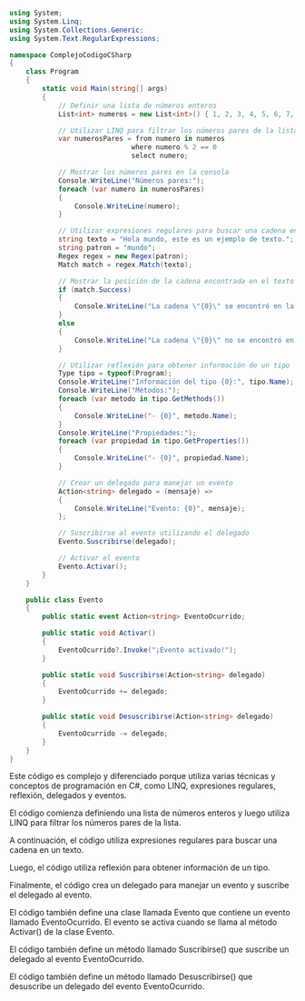 ```c#
using System;
using System.Linq;
using System.Collections.Generic;
using System.Text.RegularExpressions;

namespace ComplejoCodigoCSharp
{
    class Program
    {
        static void Main(string[] args)
        {
            // Definir una lista de números enteros
            List<int> numeros = new List<int>() { 1, 2, 3, 4, 5, 6, 7, 8, 9, 10 };

            // Utilizar LINQ para filtrar los números pares de la lista
            var numerosPares = from numero in numeros
                              where numero % 2 == 0
                              select numero;

            // Mostrar los números pares en la consola
            Console.WriteLine("Números pares:");
            foreach (var numero in numerosPares)
            {
                Console.WriteLine(numero);
            }

            // Utilizar expresiones regulares para buscar una cadena en un texto
            string texto = "Hola mundo, este es un ejemplo de texto.";
            string patron = "mundo";
            Regex regex = new Regex(patron);
            Match match = regex.Match(texto);

            // Mostrar la posición de la cadena encontrada en el texto
            if (match.Success)
            {
                Console.WriteLine("La cadena \"{0}\" se encontró en la posición {1}.", patron, match.Index);
            }
            else
            {
                Console.WriteLine("La cadena \"{0}\" no se encontró en el texto.", patron);
            }

            // Utilizar reflexión para obtener información de un tipo
            Type tipo = typeof(Program);
            Console.WriteLine("Información del tipo {0}:", tipo.Name);
            Console.WriteLine("Métodos:");
            foreach (var metodo in tipo.GetMethods())
            {
                Console.WriteLine("- {0}", metodo.Name);
            }
            Console.WriteLine("Propiedades:");
            foreach (var propiedad in tipo.GetProperties())
            {
                Console.WriteLine("- {0}", propiedad.Name);
            }

            // Crear un delegado para manejar un evento
            Action<string> delegado = (mensaje) =>
            {
                Console.WriteLine("Evento: {0}", mensaje);
            };

            // Suscribirse al evento utilizando el delegado
            Evento.Suscribirse(delegado);

            // Activar el evento
            Evento.Activar();
        }
    }

    public class Evento
    {
        public static event Action<string> EventoOcurrido;

        public static void Activar()
        {
            EventoOcurrido?.Invoke("¡Evento activado!");
        }

        public static void Suscribirse(Action<string> delegado)
        {
            EventoOcurrido += delegado;
        }

        public static void Desuscribirse(Action<string> delegado)
        {
            EventoOcurrido -= delegado;
        }
    }
}
```

Este código es complejo y diferenciado porque utiliza varias técnicas y conceptos de programación en C#, como LINQ, expresiones regulares, reflexión, delegados y eventos.

El código comienza definiendo una lista de números enteros y luego utiliza LINQ para filtrar los números pares de la lista.

A continuación, el código utiliza expresiones regulares para buscar una cadena en un texto.

Luego, el código utiliza reflexión para obtener información de un tipo.

Finalmente, el código crea un delegado para manejar un evento y suscribe el delegado al evento.

El código también define una clase llamada Evento que contiene un evento llamado EventoOcurrido. El evento se activa cuando se llama al método Activar() de la clase Evento.

El código también define un método llamado Suscribirse() que suscribe un delegado al evento EventoOcurrido.

El código también define un método llamado Desuscribirse() que desuscribe un delegado del evento EventoOcurrido.